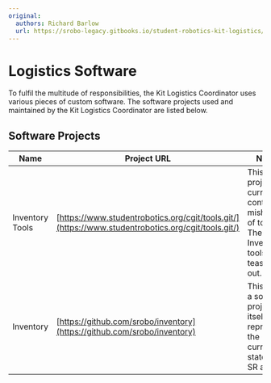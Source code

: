 ```yaml
---
original:
  authors: Richard Barlow
  url: https://srobo-legacy.gitbooks.io/student-robotics-kit-logistics/logistics-software.html
---
```

# Logistics Software

To fulfil the multitude of responsibilities, the Kit Logistics Coordinator uses various pieces of custom software. The software projects used and maintained by the Kit Logistics Coordinator are listed below.

## Software Projects

| Name | Project URL | Notes |
| --- | --- | --- |
| Inventory Tools | [https://www.studentrobotics.org/cgit/tools.git/](https://www.studentrobotics.org/cgit/tools.git/) | This project currently contains a mishmash of tools. The Inventory tools need teasing out. |
| Inventory | [https://github.com/srobo/inventory](https://github.com/srobo/inventory) | This is not a software project in itself. It represents the current state of all SR assets. |
